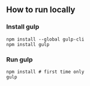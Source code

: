## How to run locally

### Install gulp 

```
npm install --global gulp-cli
npm install gulp
```

### Run gulp

```
npm install # first time only
gulp
```
